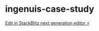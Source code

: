 # ingenuis-case-study

[Edit in StackBlitz next generation editor ⚡️](https://stackblitz.com/~/github.com/HerryCounsels/ingenuis-case-study)